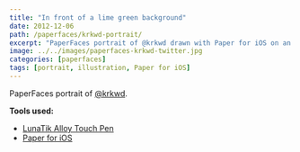```yaml
---
title: "In front of a lime green background"
date: 2012-12-06
path: /paperfaces/krkwd-portrait/
excerpt: "PaperFaces portrait of @krkwd drawn with Paper for iOS on an iPad."
image: ../../images/paperfaces-krkwd-twitter.jpg
categories: [paperfaces]
tags: [portrait, illustration, Paper for iOS]
---
```


PaperFaces portrait of [@krkwd](https://twitter.com/krkwd).

**Tools used:**

- [LunaTik Alloy Touch Pen](https://www.amazon.com/gp/product/B00821TR7G/ref=as_li_ss_tl?ie=UTF8&tag=mademist-20&linkCode=as2&camp=1789&creative=390957&creativeASIN=B00821TR7G)
- [Paper for iOS](https://paper.bywetransfer.com/)
